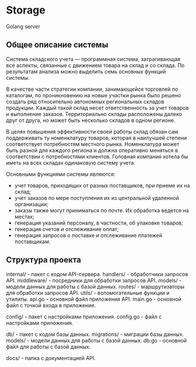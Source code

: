 
# Storage
Golang server

## Общее описание системы

Система складского учета — программная система, затрагивающая все аспекты, связанные с движением товара на склад и со
склада. По результатам анализа можно выделить семь основных функций системы.

В качестве части стратегии компании, занимающейся торговлей по каталогам, по проникновению на новые участки рынка
было решено создать ряд относительно автономных региональных складов продукции. Каждый такой склад несет ответственность
за учет товаров и выполнение заказов. Территориально склады расположены далеко друг от друга, но может быть несколько
складов в одном регионе.

В целях повышения эффективности своей работы склад обязан сам поддерживать ту номенклатуру товаров, которая в наилучшей
степени соответствует потребностям местного рынка. Номенклатура может быть разной для каждого региона и должна
оперативно меняться в соответствии с потребностями клиентов. Головная компания хотела бы иметь на всех складах
одинаковую систему учета.

Основными функциями системы являются:
* учет товаров, приходящих от разных поставщиков, при приеме их на склад;
* учет заказов по мере поступления их из центральной удаленной организации;
* заказы также могут приниматься по почте. Их обработка ведется на местах;
* генерация указаний персоналу, в частности, об упаковке товаров;
* генерация счетов и отслеживание оплат;
* генерация запросов о поставке и отслеживание платежей поставщикам.


## Структура проекта

internal/ - пакет с кодом API-сервера.
handlers/ - обработчики запросов API.
middleware/ - посредники для обработки запросов API.
models/ - модели данных для работы с базой данных.
routes/ - маршрутизаторы для обработки запросов API.
utils/ - вспомогательные функции и утилиты.
api.go - основной файл приложения API.
main.go - основной файл с точкой входа в приложение.

config/ - пакет с настройками приложения.
config.go - файл с настройками приложения.

db/ - пакет с кодом базы данных.
migrations/ - миграции базы данных.
models/ - модели данных для работы с базой данных.
db.go - основной файл для работы с базой данных.


docs/ - папка с документацией API.

